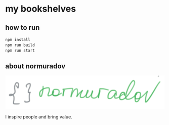 # my bookshelves

## how to run

```js
npm install
npm run build
npm run start
```

## about normuradov

![normuradov logo](https://raw.githubusercontent.com/pharrukh/react-bookshelf/master/readme/normuradov.png "Logo")

I inspire people and bring value.